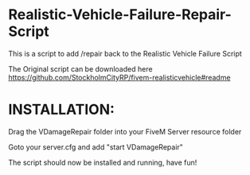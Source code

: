 # Realistic-Vehicle-Failure-Repair-Script
This is a script to add /repair back to the Realistic Vehicle Failure Script

The Original script can be downloaded here https://github.com/StockholmCityRP/fivem-realisticvehicle#readme

# INSTALLATION:
Drag the VDamageRepair folder into your FiveM Server resource folder

Goto your server.cfg and add "start VDamageRepair"

The script should now be installed and running, have fun!
